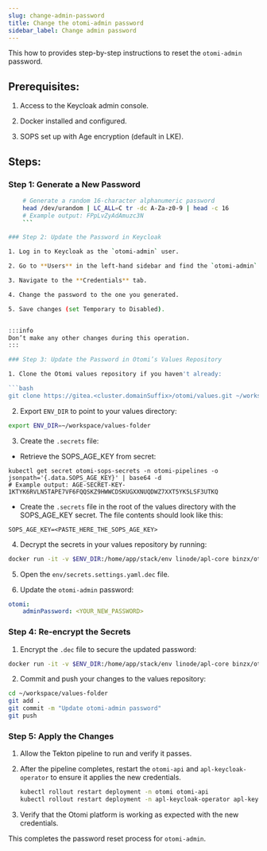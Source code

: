 ```yaml
---
slug: change-admin-password
title: Change the otomi-admin password
sidebar_label: Change admin password
---
```


This how to provides step-by-step instructions to reset the `otomi-admin` password.

## Prerequisites:

1. Access to the Keycloak admin console.

2. Docker  installed and configured.

3. SOPS set up with Age encryption (default in LKE).

## Steps:

### Step 1: Generate a New Password

```bash
    # Generate a random 16-character alphanumeric password
    head /dev/urandom | LC_ALL=C tr -dc A-Za-z0-9 | head -c 16
    # Example output: FPpLvZyAdAmuzc3N
    ```

### Step 2: Update the Password in Keycloak

1. Log in to Keycloak as the `otomi-admin` user.

2. Go to **Users** in the left-hand sidebar and find the `otomi-admin` user.

3. Navigate to the **Credentials** tab.

4. Change the password to the one you generated.

5. Save changes (set Temporary to Disabled).


:::info
Don’t make any other changes during this operation.
:::

### Step 3: Update the Password in Otomi’s Values Repository

1. Clone the Otomi values repository if you haven't already:

```bash
git clone https://gitea.<cluster.domainSuffix>/otomi/values.git ~/workspace/values-folder
```

2. Export `ENV_DIR` to point to your values directory:

```bash
export ENV_DIR=~/workspace/values-folder
```

3. Create the `.secrets` file:

- Retrieve the SOPS_AGE_KEY from secret:

```
kubectl get secret otomi-sops-secrets -n otomi-pipelines -o jsonpath='{.data.SOPS_AGE_KEY}' | base64 -d
# Example output: AGE-SECRET-KEY-1KTYK6RVLN5TAPE7VF6FQQSKZ9HWWCDSKUGXXNUQDWZ7XXT5YK5LSF3UTKQ
```

- Create the `.secrets` file in the root of the values directory with the SOPS_AGE_KEY secret. The file contents should look like this:

```
SOPS_AGE_KEY=<PASTE_HERE_THE_SOPS_AGE_KEY>
```

4. Decrypt the secrets in your values repository by running:

```bash
docker run -it -v $ENV_DIR:/home/app/stack/env linode/apl-core binzx/otomi decrypt
```

5. Open the `env/secrets.settings.yaml.dec` file.

6. Update the `otomi-admin` password:

```yaml
otomi:
    adminPassword: <YOUR_NEW_PASSWORD>
```

### Step 4: Re-encrypt the Secrets

1. Encrypt the `.dec` file to secure the updated password:

```bash
docker run -it -v $ENV_DIR:/home/app/stack/env linode/apl-core binzx/otomi encrypt
```

2. Commit and push your changes to the values repository:

```bash
cd ~/workspace/values-folder
git add .
git commit -m "Update otomi-admin password"
git push
```

### Step 5: Apply the Changes

1. Allow the Tekton pipeline to run and verify it passes.

2. After the pipeline completes, restart the `otomi-api` and `apl-keycloak-operator` to ensure it applies the new credentials.
    
    ```bash
    kubectl rollout restart deployment -n otomi otomi-api
    kubectl rollout restart deployment -n apl-keycloak-operator apl-keycloak-operator
    ```

3. Verify that the Otomi platform is working as expected with the new credentials.


This completes the password reset process for `otomi-admin`.